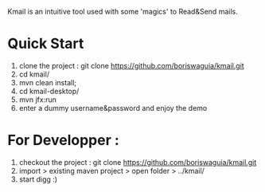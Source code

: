 Kmail is an intuitive tool used with some \'magics\' to Read&Send mails.

Quick Start
===========
1. clone the project :  git clone https://github.com/boriswaguia/kmail.git
2. cd kmail/
3. mvn clean install;
4. cd kmail-desktop/
5. mvn jfx:run 
6. enter a dummy username&password and enjoy the demo

For Developper :
===============

1. checkout the project :  git clone https://github.com/boriswaguia/kmail.git
2. import > existing maven project > open folder > ../kmail/
3. start digg :)

